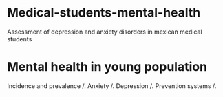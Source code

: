 # Medical-students-mental-health
Assessment of depression and anxiety disorders in mexican medical students  

# Mental health in young population 

Incidence and prevalence /.
Anxiety /.
Depression /. 
Prevention systems /. 
